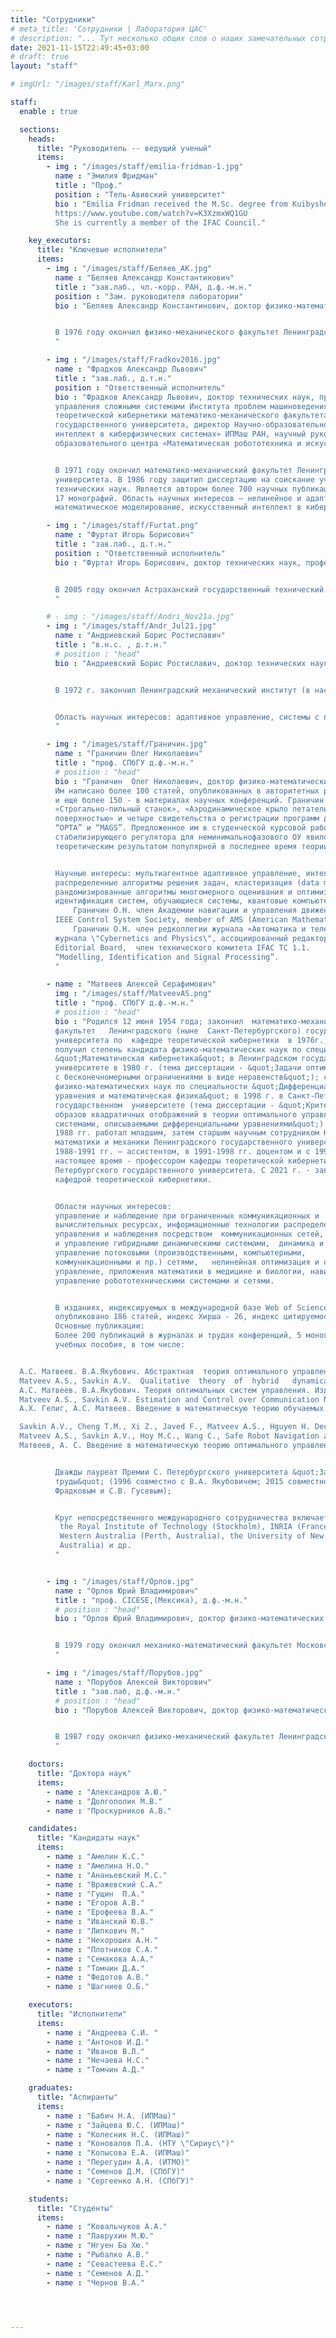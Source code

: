 ```yaml
---
title: "Сотрудники"
# meta_title: 'Сотрудники | Лаборатория ЦАС'
# description: "... Тут несколько общих слов о наших замечательных сотрудниках ..."
date: 2021-11-15T22:49:45+03:00
# draft: true
layout: "staff"

# imgUrl: "/images/staff/Karl_Marx.png"

staff:
  enable : true

  sections:
    heads:
      title: "Руководитель -- ведущий ученый"
      items:
        - img : "/images/staff/emilia-fridman-1.jpg"
          name : "Эмилия Фридман"
          title : "Проф."
          position : "Тель-Авивский университет"
          bio : "Emilia Fridman received the M.Sc. degree from Kuibyshev State University, USSR, in 1981 and the Ph.D. degree from Voronezh State University, USSR, in 1986, all in mathematics. From 1986 to 1992 she was an Assistant and Associate Professor in the Department of Mathematics at Kuibyshev Institute of Railway Engineers, USSR. Since 1993 she has been at Tel Aviv University, where she is currently Professor at the School of Electrical Engineering. She has held numerous visiting positions including INRIA in Rocquencourt (France), Ecole Centrale de Lille (France), Valenciennes University (France), Leicester University (UK), Kent University (UK), CINVESTAV (Mexico), Zhejiang University (China), St. Petersburg IPM (Russia), Melbourne University (Australia), INRIA Saclay (France), KTH (Sweden). Her research interests include time-delay systems, networked control systems, distributed parameter systems, robust control, singular perturbations and nonlinear control. She has published about 200 journal articles. She is the author/co-author of two monographs - ''Introduction to Time-Delay Systems: Analysis and Control\" (Birkhauser, 2014) and ‘’ Networked Control under Communication Constraints: A Time-Delay Approach” (Springer, 2020). She serves/served as Associate Editor in Automatica, SIAM Journal on Control and Optimization and IMA Journal of Mathematical Control and Information. In 2014 she was Nominated as a Highly Cited Researcher by Thomson ISI. Since 2018, she has been the incumbent for the Chana and Heinrich Manderman Chair on System Control at Tel Aviv University. She is an IEEE Fellow from 2019. In 2021 she was recipient of the IFAC Delay Systems Life Time Achievement Award and of the Kadar Award for outstanding research at Tel Aviv University, see
          https://www.youtube.com/watch?v=K3XzmxWQ1GU
          She is currently a member of the IFAC Council."

    key_executors:
      title: "Ключевые исполнители"
      items:
        - img : "/images/staff/Беляев_АК.jpg"
          name : "Беляев Александр Константинович"
          title : "зав.лаб., чл.-корр. РАН, д.ф.-м.н."
          position : "Зам. руководителя лаборатории"
          bio : "Беляев Александр Константинович, доктор физико-математических наук, заведующий лабораторией мехатроники Института проблем машиноведения РАН, директор Высшей школы механики и процессов управления физико-механического института Санкт-Петербургского политехнического университета Петра Великого, профессор кафедры теоретической и прикладной механики математико-механического факультета Санкт-Петербургского государственного университета. Член-корреспондент РАН, иностранный член Австрийской академии наук, почетный доктор Университета им. Иоганна Кеплера (Австрия), член президиума Российского национального комитета по теоретической и прикладной механике, член Консультативного Совета ЕВРОМЕХа, член комиссии симпозиумов IUTAM, лауреат премии имени М.А.Лаврентьева РАН и премии имени П.Л.Чебышева Правительства Санкт-Петербурга. Главный редактор журнала Вестник Санкт-Петербургского университета. Математика. Механика. Астрономия.


          В 1976 году окончил физико-механического факультет Ленинградского политехнического  института. В 2001 году защитил диссертацию на соискание ученой степени доктора физико-математических наук. Является автором более 300 научных публикаций. Область научных интересов — высокочастотная динамика сложных динамических систем, вибрация и устойчивость конструкций, стохастическая волновая динамика и др. 
          "

        - img : "/images/staff/Fradkov2016.jpg"
          name : "Фрадков Александр Львович"
          title : "зав.лаб., д.т.н."
          position : "Ответственный исполнитель"
          bio : "Фрадков Александр Львович, доктор технических наук, профессор, заведующий лабораторией
          управления сложными системами Института проблем машиноведения РАН, профессор кафедры
          теоретической кибернетики математико-механического факультета Санкт-Петербургского
          государственного университета, директор Научно-образовательного центра «Искусственный
          интеллект в киберфизических системах» ИПМаш РАН, научный руководитель научно-
          образовательного центра «Математическая робототехника и искусственный интеллект» СПбГУ.


          В 1971 году окончил математико-механический факультет Ленинградского государственного
          университета. В 1986 году защитил диссертацию на соискание ученой степени доктора
          технических наук. Является автором более 700 научных публикаций, в том числе десяти патентов и
          17 монографий. Область научных интересов — нелинейное и адаптивное управление,
          математическое моделирование, искусственный интеллект в киберфизических системах и др."

        - img : "/images/staff/Furtat.png"
          name : "Фуртат Игорь Борисович"
          title : "зав.лаб., д.т.н."
          position : "Ответственный исполнитель"
          bio : "Фуртат Игорь Борисович, доктор технических наук, профессор, заведующий лабораторией «Адаптивное и интеллектуальное управление сетевыми и распределенными системами» Института проблем машиноведения РАН, профессор Университета ИТМО, старший член Институт инженеров электротехники и электроники (IEEE Senior Member), член международной общественной организации \"Академия навигации и управления движением\", associate editor двух международных конференций: American Control Conference и IEEE Conference on Decision and Control, лауреат \"Best paper award\" (9th International Congress on Ultra Modern Telecommunications and Control Systems and Workshops, 2017, Мюнхен, Германия), медаль РАН для молодых ученых по итогам конкурса 2016 года в области проблем машиностроения, механики и процессов управления.


          В 2005 году окончил Астраханский государственный технический университет. В 2012 году защитил диссертацию на соискание ученой степени доктора технических  наук. Является автором более 170 научных публикаций, в том числе двух монографий. Область научных интересов - адаптивное и робастное управление, управление сетевыми и мультиагентными системами, управление нелинейными системами и системами с запаздыванием, динамическая компенсация возмущений, управление в нефтегазодобывающей промышленности и синхронизация в электроэнергетических сетях.
          "

        # - img : "/images/staff/Andri_Nov21a.jpg"
        - img : "/images/staff/Andr_Jul21.jpg"
          name : "Андриевский Борис Ростиславич"
          title : "в.н.с. , д.т.н."
          # position : "head"
          bio : "Андриевский Борис Ростиславич, доктор технических наук, доцент, ведущий научный соотрудник либоратории управления сложными системами Института проблем машиноведения РАН, главный научный сотрудник кафедры прикладной кибернетики математико-механического факультета Санкт-Петербургского государственного университета, ведущий научный сотрудник НИЧ Балтийского государственного технического университета \"Военмех\".


          В 1972 г. закончил Ленинградский механический институт (в настоящее время - БГТУ \"Военмех\") по кафедре систем автоматического управления. Получил степень кандидата технических наук в 1979 г. и звание доцента в 1980 г. В 2005 г. защитил диссертацию на соискание ученой степени доктора технических наук. Является автором более 280 научных публикаций, в том числе - трех патентов, семи монографий и 17 учебных пособий. 


          Область научных интересов: адаптивное управление, системы с переменной структурой, управление колебаниями, прикладные задачи управления летательными аппаратами, механическими системами и передачи данных.
          "

        - img : "/images/staff/Граничин.jpg"
          name : "Граничин Олег Николаевич"
          title : "проф. СПбГУ д.ф.-м.н."
          # position : "head"
          bio : "Граничин  Олег Николаевич, доктор физико-математических наук, профессор автор (соавтор) пяти научных монографий и нескольких учебных пособий.  
          Им написано более 100 статей, опубликованных в авторитетных реферируемых научных журналах, 
          и еще более 150 - в материалах научных конференций. Граничин О.Н. имеет два патента на изобретения
          «Строгально-пильный станок», «Аэродинамическое крыло летательного аппарата с адаптивно изменяющейся
          поверхностью» и четыре свидетельства о регистрации программ для ЭВМ: \"SmartFly\", “ПК УНИВ” ,
          “ОРТА” и “MAGS”. Предложенное им в студенческой курсовой работе (1981г.) описание минимаксного
          стабилизирующего регулятора для неминимальнофазового ОУ явилось одним из первых в мире существенным 
          теоретическим результатом популярной в последнее время теории ℓ1-оптимизации.


          Научные интересы: мультиагентное адаптивное управление, интеллектуальные встроенные системы,
          распределенные алгоритмы решения задач, кластеризация (data mining), общие вопросы теории вычислений,
          рандомизированные алгоритмы многомерного оценивания и оптимизации, 
          идентификация систем, обучающиеся системы, квантовые компьютеры и т. п.
              Граничин О.Н. член Академии навигации и управления движением, Senior member of IEEE, 
          IEEE Control System Society, member of AMS (American Mathematical Society).
              Граничин О.Н. член редколлегии журнала «Автоматика и телемеханика», исполнительный редактор 
          журнала \"Cybernetics and Physics\", ассоциированный редактор IEEE Control System Society Conference 
          Editorial Board,  член технического комитета IFAC TC 1.1. 
          “Modelling, Identification and Signal Processing”.
          "

        - name : "Матвеев Алексей Серафимович"
          img : "/images/staff/MatveevAS.png"
          title : "проф. СПбГУ д.ф.-м.н."
          # position : "head"
          bio : "Родился 12 июня 1954 года; закончил  математико-механический
          факультет   Ленинградского (ныне  Санкт-Петербургского) государственного
          университета по  кафедре теоретической кибернетики  в 1976г.;
          получил степень кандидата физико-математических наук по специальности
          &quot;Математическая кибернетика&quot; в Ленинградском государственном
          университете в 1980 г. (тема диссертации - &quot;Задачи оптимального управления
          с бесконечномерными ограничениями в виде неравенств&quot;); степень доктора
          физико-математических наук по специальности &quot;Дифференциальные
          уравнения и математическая физика&quot; в 1998 г. в Санкт-Петербургском
          государственном  университете (тема диссертации - &quot;Критерии выпуклости
          образов квадратичных отображений в теории оптимального управления
          системами, описываемыми дифференциальными уравнениями&quot;). С 1980 по
          1988 гг. работал младшим, затем старшим научным сотрудником НИИ
          математики и механики Ленинградского государственного университета, в
          1988-1991 гг. – ассистентом, в 1991-1998 гг. доцентом и с 1998 г. по
          настоящее время - профессором кафедры теоретической кибернетики Санкт-
          Петербургского государственного университета. С 2021 г. - заведующий
          кафедрой теоретической кибернетики.


          Области научных интересов:
          управление и наблюдение при ограниченных коммуникационных и
          вычислительных ресурсах, информационные технологии распределенного
          управления и наблюдения посредством  коммуникационных сетей,  динамика
          и управление гибридными динамическими системами,  динамика и
          управление потоковыми (производственными, компьютерными, 
          коммуникационными и пр.) сетями,   нелинейная оптимизация и оптимальное
          управление, приложения математики в медицине и биологии, навигация и
          управление робототехническими системами и сетями.


          В изданиях, индексируемых в международной базе Web of Science
          опубликовано 186 статей, индекс Хирша - 26, индекс цитируемости – 2569.  
          Основные публикации:  
          Более 200 публикаций в журналах и трудах конференций, 5 монографий и 3
          учебных пособия, в том числе:


  А.С. Матвеев. В.А.Якубович. Абстрактная  теория оптимального управления Изд-во СПбГУ, 1994.
  Matveev A.S., Savkin A.V.  Qualitative  theory  of  hybrid   dynamical  systems. Birkhauzer,  2000,
  А.С. Матвеев. В.А.Якубович. Теория оптимальных систем управления. Изд-во СПбГУ, 2003.
  Matveev A.S., Savkin A.V. Estimation and Control over Communication Networks, Springer, Boston, 2009.
  А.Х. Гелиг, А.С. Матвеев. Введение в математическую теорию обучаемых распознающих систем и нейронных сетей. Изд-во СПбГУ, 2014.

  Savkin A.V., Cheng T.M., Xi Z., Javed F., Matveev A.S., Hguyen H. Decentralized Coverage Control Problems for Mobile Robotic Sensor and Actuator Networks, Monograph, IEEE Press and John Wiley &amp; Sons, 2015, Hoboken, NJ, 192 p.
  Matveev A.S., Savkin A.V., Hoy M.C., Wang C., Safe Robot Navigation among Moving and Steady Obstacles, Monograph, Elsevier and Butterworth Heinemann, 2016, Oxford, UK, 344 p.
  Матвеев, А. С. Введение в математическую теорию оптимального управления. Изд-во СПбГУ, 2018.


          Дважды лауреат Премии С. Петербургского университета &quot;За научные
          труды&quot; (1996 совместно с В.А. Якубовичем; 2015 совместно с А.Л.
          Фрадковым и С.В. Гусевым);


          Круг непосредственного международного сотрудничества включает:
           the Royal Institute of Technology (Stockholm), INRIA (France), the University of
           Western Australia (Perth, Australia), the University of New South Wales (Sydney,
           Australia) и др.
          "


        - img : "/images/staff/Орлов.jpg"
          name : "Орлов Юрий Владимирович"
          title : "проф. CICESE,(Мексика), д.ф.-м.н."
          # position : "head"
          bio : "Орлов Юрий Владимирович, доктор физико-математических наук, профессор центра научных исследований и высшего образования г. Энсенады, Мексика.


          В 1979 году окончил механико-математический факультет Московского государственного университета имени М.В. Ломоносова. В 1989 году защитил диссертацию на соискание ученой степени доктора физико-математических наук. Является автором более 300 научных публикаций, в том числе 6 монографий. Область научных интересов — математические методы в теории управления и их приложения к механическим системам, негладкое управление в конечномерных и бесконечномерных пространствах, стабилизация за конечное время и др.
          "

        - img : "/images/staff/Порубов.jpg"
          name : "Порубов Алексей Викторович"
          title : "зав.лаб, д.ф.-м.н."
          # position : "head"
          bio : "Порубов Алексей Викторович, доктор физико-математических наук, заведующий лабораторией микромеханики материалов Института Проблем Машиноведения РАН, профессор Высшей Школы Теоретической Иеханики  Санкт-Петербургского государственного Технического Университета имени Петра Великого,  член Европейского сообщества механиков (Euromech)  м Российского Акустического общества.


          В 1987 году окончил физико-механический факультет Ленинградского Политехнического института. В 2007 году защитил диссертацию на соискание ученой степени доктора физико-математических  наук. Является автором более 120 научных публикаций, в том числе двух  монографий. Область научных интересов - нелинейное моделирование динамических процессов в материалах со сложной внутренней структурой, аналитическое и численной исследование решений нелинейных дифференциальных уравнений в частных производных.
          "

    doctors:
      title: "Доктора наук"
      items:
        - name : "Александров А.Ю."
        - name : "Долгополик М.В."
        - name : "Проскурников А.В."

    candidates:
      title: "Кандидаты наук"
      items:
        - name : "Амелин К.С."
        - name : "Амелина Н.О."
        - name : "Ананьевский М.С."
        - name : "Вражевский С.А."
        - name : "Гущин  П.А."
        - name : "Егоров А.В."
        - name : "Ерофеева В.А."
        - name : "Иванский Ю.В."
        - name : "Липкович М."
        - name : "Нехороших А.Н."
        - name : "Плотников С.А."
        - name : "Семакова А.А."
        - name : "Томчин Д.А."
        - name : "Федотов А.В."
        - name : "Шагниев О.Б."

    executors:
      title: "Исполнители"
      items:
        - name : "Андреева С.И. "
        - name : "Антонов И.Д."
        - name : "Иванов В.Л."
        - name : "Нечаева Н.С."
        - name : "Томчин А.Д."

    graduates:
      title: "Аспиранты"
      items:
        - name : "Бабич Н.А. (ИПМаш)"
        - name : "Зайцева Ю.С. (ИПМаш)"
        - name : "Колесник Н.С. (ИПМаш)"
        - name : "Коновалов П.А. (НТУ \"Сириус\")"
        - name : "Копысова Е.А. (ИПМаш)"
        - name : "Перегудин А.А. (ИТМО)"
        - name : "Семенов Д.М. (СПбГУ)"
        - name : "Сергеенко А.Н. (СПбГУ)"

    students:
      title: "Студенты"
      items:
        - name : "Ковальчуков А.А."
        - name : "Лаврухин М.Ю."
        - name : "Нгуен Ба Хю."
        - name : "Рыбалко А.В."
        - name : "Севастеева Е.С."
        - name : "Семенов А.Д."
        - name : "Чернов В.А."




---
```


<!-- # Сотрудники -->

<!-- 

## Руководитель – ведущий ученый:
Проф. Эмилия Фридман, Тель-Авивский университет

## Ключевые исполнители

Беляев Александр Константинович зав.лаб., чл.-корр. РАН, д.ф.-м.н., Зам. руководителя лаборатории

Фрадков Александр Львович, зав.лаб., д.т.н., Ответственный исполнитель

Фуртат Игорь Борисович зав.лаб., д.т.н., Ответственный исполнитель

Андриевский Борис Ростиславич, в.н.с. , д.т.н.

Граничин Олег Николаевич проф. СПбГУ д.ф.-м.н.

Матвеев Алексей Серафимович проф. СПбГУ д.ф.-м.н.

Орлов Юрий Владимирович, проф. CICESE,(Мексика), д.ф.-м.н.

Порубов Алексей Викторович зав.лаб, д.ф.-м.н.


## Исполнители

## Аспиранты и студенты

 -->

